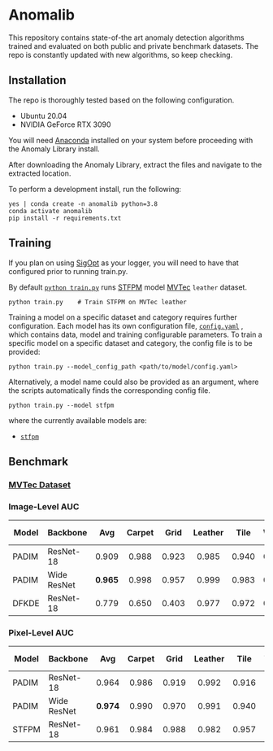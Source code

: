 # Anomalib

This repository contains state-of-the art anomaly detection algorithms trained and evaluated on both public and private
benchmark datasets. The repo is constantly updated with new algorithms, so keep checking.

## Installation
The repo is thoroughly tested based on the following configuration.
*  Ubuntu 20.04
*  NVIDIA GeForce RTX 3090

You will need [Anaconda](https://www.anaconda.com/products/individual) installed on your system before proceeding with the Anomaly Library install.

After downloading the Anomaly Library, extract the files and navigate to the extracted location.

To perform a development install, run the following:
```
yes | conda create -n anomalib python=3.8
conda activate anomalib
pip install -r requirements.txt
```

## Training
If you plan on using [SigOpt](https://app.sigopt.com/docs/runs/get-started) as your logger, you will need to have that configured prior to running train.py.

By default [`python train.py`](https://gitlab-icv.inn.intel.com/algo_rnd_team/anomaly/blob/samet/stfpm/train.py)
runs [STFPM](https://arxiv.org/pdf/2103.04257.pdf) model [MVTec](https://www.mvtec.com/company/research/datasets/mvtec-ad) `leather` dataset.
```
python train.py    # Train STFPM on MVTec leather
```

Training a model on a specific dataset and category requires further configuration. Each model has its own configuration
file, [`config.yaml`](https://gitlab-icv.inn.intel.com/algo_rnd_team/anomaly/blob/samet/stfpm/anomalib/models/stfpm/config.yaml)
, which contains data, model and training configurable parameters. To train a specific model on a specific dataset and
category, the config file is to be provided:
```
python train.py --model_config_path <path/to/model/config.yaml>
```

Alternatively, a model name could also be provided as an argument, where the scripts automatically finds the corresponding config file.
```
python train.py --model stfpm
```
where the currently available models are:
*  [`stfpm`](https://gitlab-icv.inn.intel.com/algo_rnd_team/anomaly/tree/samet/stfpm/anomalib/models/stfpm)



## Benchmark

### [MVTec Dataset](https://www.mvtec.com/company/research/datasets/mvtec-ad)

### Image-Level AUC
| Model |Backbone   |    Avg    | Carpet | Grid  | Leather | Tile  | Wood  | Bottle | Cable | Capsule | Hazelnut | Metal Nut | Pill  | Screw | Toothbrush | Transistor | Zipper |
| ----- |-----------| :-------: | :----: | :---: | :-----: | :---: | :---: | :----: | :---: | :-----: | :------: | :-------: | :---: | :---: | :--------: | :--------: | :----: |
| PADIM |ResNet-18  |   0.909   | 0.988  | 0.923 |  0.985  | 0.940 | 0.984 | 0.994  | 0.871 |  0.874  |  0.796   |   0.974   | 0.872 | 0.779 |   0.939    |   0.954    | 0.761  |
| PADIM |Wide ResNet| **0.965** | 0.998  | 0.957 |  0.999  | 0.983 | 0.993 | 0.999  | 0.898 |  0.907  |    -     |   0.992   | 0.951 |   -   |   0.981    |   0.973    | 0.909  |
| DFKDE |ResNet-18  |   0.779   | 0.650  | 0.403 |  0.977  | 0.972 | 0.954 | 0.940  | 0.749 |  0.766  |  0.806   |   0.623   | 0.672 | 0.677 |   0.797    |   0.813    | 0.879  |

### Pixel-Level AUC
| Model |Backbone   |    Avg    | Carpet | Grid  | Leather | Tile  | Wood  | Bottle | Cable | Capsule | Hazelnut | Metal Nut | Pill  | Screw | Toothbrush | Transistor | Zipper |
| ----- |-----------| :-------: | :----: | :---: | :-----: | :---: | :---: | :----: | :---: | :-----: | :------: | :-------: | :---: | :---: | :--------: | :--------: | :----: |
| PADIM |ResNet-18  |   0.964   | 0.986  | 0.919 |  0.992  | 0.916 | 0.937 | 0.980  | 0.957 |  0.980  |  0.972   |   0.957   | 0.951 | 0.973 |   0.986    |   0.968    | 0.980  |
| PADIM |Wide ResNet| **0.974** | 0.990  | 0.970 |  0.991  | 0.940 | 0.954 | 0.982  | 0.963 |  0.985  |     -    |   0.974   | 0.961 |    -  |   0.988    |   0.973    | 0.986  |
| STFPM |ResNet-18  |   0.961   | 0.984  | 0.988 |  0.982  | 0.957 | 0.940 | 0.981  | 0.940 |  0.974  |  0.983   |   0.968   | 0.973 | 0.983 |   0.984    |   0.800    | 0.983  |
